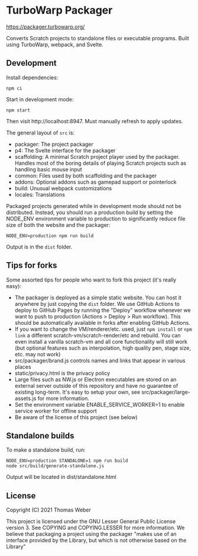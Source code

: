 # TurboWarp Packager

https://packager.turbowarp.org/

Converts Scratch projects to standalone files or executable programs. Built using TurboWarp, webpack, and Svelte.

## Development

Install dependencies:

```
npm ci
```

Start in development mode:

```
npm start
```

Then visit http://localhost:8947. Must manually refresh to apply updates.

The general layout of `src` is:

 - packager: The project packager
 - p4: The Svelte interface for the packager
 - scaffolding: A minimal Scratch project player used by the packager. Handles most of the boring details of playing Scratch projects such as handling basic mouse input
 - common: Files used by both scaffolding and the packager
 - addons: Optional addons such as gamepad support or pointerlock
 - build: Unusual webpack customizations
 - locales: Translations

Packaged projects generated while in development mode should not be distributed. Instead, you should run a production build by setting the NODE_ENV environment variable to production to significantly reduce file size of both the website and the packager:

```
NODE_ENV=production npm run build
```

Output is in the `dist` folder.

## Tips for forks

Some assorted tips for people who want to fork this project (it's really easy):

 - The packager is deployed as a simple static website. You can host it anywhere by just copying the `dist` folder. We use GitHub Actions to deploy to GitHub Pages by running the "Deploy" workflow whenever we want to push to production (Actions > Deploy > Run workflow). This should be automatically available in forks after enabling GitHub Actions.
 - If you want to change the VM/renderer/etc. used, just `npm install` or `npm link` a different scratch-vm/scratch-render/etc and rebuild. You can even install a vanilla scratch-vm and all core functionality will still work (but optional features such as interpolation, high quality pen, stage size, etc. may not work)
 - src/packager/brand.js controls names and links that appear in various places
 - static/privacy.html is the privacy policy
 - Large files such as NW.js or Electron executables are stored on an external server outside of this repository and have no guarantee of existing long-term. It's easy to setup your own, see src/packager/large-assets.js for more information.
 - Set the environment variable ENABLE_SERVICE_WORKER=1 to enable service worker for offline support
 - Be aware of the license of this project (see below)

## Standalone builds

To make a standalone build, run:

```
NODE_ENV=production STANDALONE=1 npm run build
node src/build/generate-standalone.js
```

Output will be located in dist/standalone.html

## License

Copyright (C) 2021 Thomas Weber

This project is licensed under the GNU Lesser General Public License version 3. See COPYING and COPYING.LESSER for more information. We believe that packaging a project using the packager "makes use of an interface provided by the Library, but which is not otherwise based on the Library"
